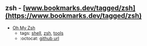 zsh - [www.bookmarks.dev/tagged/zsh](https://www.bookmarks.dev/tagged/zsh)
---
* [Oh My Zsh](https://ohmyz.sh/)
    * tags: [shell](../tagged/shell.md), [zsh](../tagged/zsh.md), [tools](../tagged/tools.md)
    * :octocat: [github url](https://github.com/robbyrussell/oh-my-zsh)
